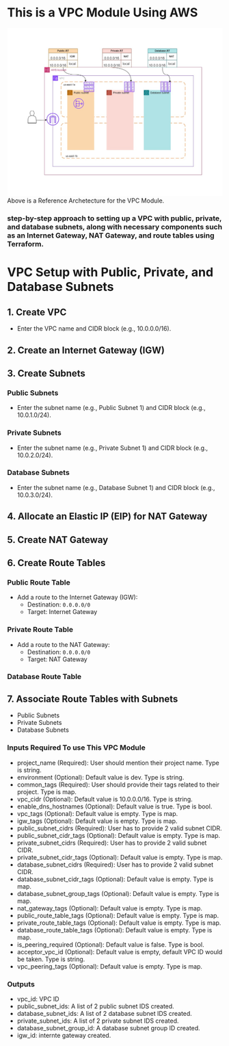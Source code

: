# This is a VPC Module Using AWS

![alt text](awsvpc.jpg)
Above  is a Reference Archetecture for the VPC Module.

### step-by-step approach to setting up a VPC with public, private, and database subnets, along with necessary components such as an Internet Gateway, NAT Gateway, and route tables using Terraform.
# VPC Setup with Public, Private, and Database Subnets

## 1. Create VPC
* Enter the VPC name and CIDR block (e.g., 10.0.0.0/16).
## 2. Create an Internet Gateway (IGW)
## 3. Create Subnets
### Public Subnets
* Enter the subnet name (e.g., Public Subnet 1) and CIDR block (e.g., 10.0.1.0/24).
### Private Subnets
* Enter the subnet name (e.g., Private Subnet 1) and CIDR block (e.g., 10.0.2.0/24).
### Database Subnets
* Enter the subnet name (e.g., Database Subnet 1) and CIDR block (e.g., 10.0.3.0/24).
## 4. Allocate an Elastic IP (EIP) for NAT Gateway
## 5. Create NAT Gateway
## 6. Create Route Tables
### Public Route Table
* Add a route to the Internet Gateway (IGW):
   - Destination: `0.0.0.0/0`
   - Target: Internet Gateway 
### Private Route Table
* Add a route to the NAT Gateway:
   - Destination: `0.0.0.0/0`
   - Target: NAT Gateway 
### Database Route Table
## 7. Associate Route Tables with Subnets
* Public Subnets
* Private Subnets
* Database Subnets

### Inputs Required To use This VPC Module
* project_name (Required): User should mention their project name. Type is string.
* environment (Optional): Default value is dev. Type is string.
* common_tags (Required): User should provide their tags related to their project. Type is map.
* vpc_cidr (Optional): Default value is 10.0.0.0/16. Type is string.
* enable_dns_hostnames (Optional): Default value is true. Type is bool.
* vpc_tags (Optional): Default value is empty. Type is map.
* igw_tags (Optional): Default value is empty. Type is map.
* public_subnet_cidrs (Required): User has to provide 2 valid subnet CIDR.
* public_subnet_cidr_tags (Optional): Default value is empty. Type is map.
* private_subnet_cidrs (Required): User has to provide 2 valid subnet CIDR.
* private_subnet_cidr_tags (Optional): Default value is empty. Type is map.
* database_subnet_cidrs (Required): User has to provide 2 valid subnet CIDR.
* database_subnet_cidr_tags (Optional): Default value is empty. Type is map.
* database_subnet_group_tags (Optional): Default value is empty. Type is map.
* nat_gateway_tags (Optional): Default value is empty. Type is map.
* public_route_table_tags (Optional): Default value is empty. Type is map.
* private_route_table_tags (Optional): Default value is empty. Type is map.
* database_route_table_tags (Optional): Default value is empty. Type is map.
* is_peering_required (Optional): Default value is false. Type is bool.
* acceptor_vpc_id (Optional): Default value is empty, default VPC ID would be taken. Type is string.
* vpc_peering_tags (Optional): Default value is empty. Type is map.

### Outputs
* vpc_id: VPC ID
* public_subnet_ids: A list of 2 public subnet IDS created.
* database_subnet_ids: A list of 2 database subnet IDS created.
* private_subnet_ids: A list of 2 private subnet IDS created.
* database_subnet_group_id: A database subnet group ID created.
* igw_id: internte gateway created.
